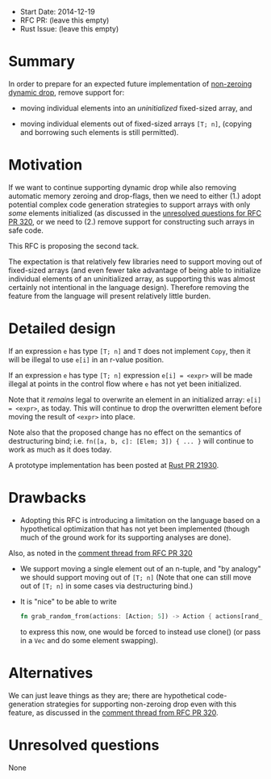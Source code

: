 - Start Date: 2014-12-19
- RFC PR: (leave this empty)
- Rust Issue: (leave this empty)

# Summary

In order to prepare for an expected future implementation of
[non-zeroing dynamic drop], remove support for:

* moving individual elements into an *uninitialized* fixed-sized array, and

* moving individual elements out of fixed-sized arrays `[T; n]`,
  (copying and borrowing such elements is still permitted).

[non-zeroing dynamic drop]: https://github.com/rust-lang/rfcs/pull/320

# Motivation

If we want to continue supporting dynamic drop while also removing
automatic memory zeroing and drop-flags, then we need to either (1.)
adopt potential complex code generation strategies to support arrays
with only *some* elements initialized (as discussed in the [unresolved
questions for RFC PR 320], or we need to (2.) remove support for
constructing such arrays in safe code.

[unresolved questions for RFC PR 320]: https://github.com/pnkfelix/rfcs/blob/6288739c584ee6830aa0f79f983c5e762269c562/active/0000-nonzeroing-dynamic-drop.md#how-to-handle-moves-out-of-arrayindex_expr

This RFC is proposing the second tack.

The expectation is that relatively few libraries need to support
moving out of fixed-sized arrays (and even fewer take advantage of
being able to initialize individual elements of an uninitialized
array, as supporting this was almost certainly not intentional in the
language design). Therefore removing the feature from the language
will present relatively little burden.

# Detailed design

If an expression `e` has type `[T; n]` and `T` does not implement
`Copy`, then it will be illegal to use `e[i]` in an r-value position.

If an expression `e` has type `[T; n]` expression `e[i] = <expr>`
will be made illegal at points in the control flow where `e` has not
yet been initialized.

Note that it *remains* legal to overwrite an element in an initialized
array: `e[i] = <expr>`, as today.  This will continue to drop the
overwritten element before moving the result of `<expr>` into place.

Note also that the proposed change has no effect on the semantics of
destructuring bind; i.e. `fn([a, b, c]: [Elem; 3]) { ... }` will
continue to work as much as it does today.

A prototype implementation has been posted at [Rust PR 21930].

[Rust PR 21930]: https://github.com/rust-lang/rust/pull/21930

# Drawbacks

* Adopting this RFC is introducing a limitation on the language based
  on a hypothetical optimization that has not yet been implemented
  (though much of the ground work for its supporting analyses are
  done).

Also, as noted in the [comment thread from RFC PR 320]

[comment thread from RFC PR 320]: https://github.com/rust-lang/rfcs/pull/320#issuecomment-59533551

* We support moving a single element out of an n-tuple, and "by
  analogy" we should support moving out of `[T; n]`
  (Note that one can still move out of `[T; n]` in some cases
  via destructuring bind.)

* It is "nice" to be able to write
  ```rust
  fn grab_random_from(actions: [Action; 5]) -> Action { actions[rand_index()] }
  ```
  to express this now, one would be forced to instead use clone() (or
  pass in a `Vec` and do some element swapping).


# Alternatives

We can just leave things as they are; there are hypothetical
code-generation strategies for supporting non-zeroing drop even with
this feature, as discussed in the [comment thread from RFC PR 320].

# Unresolved questions

None

